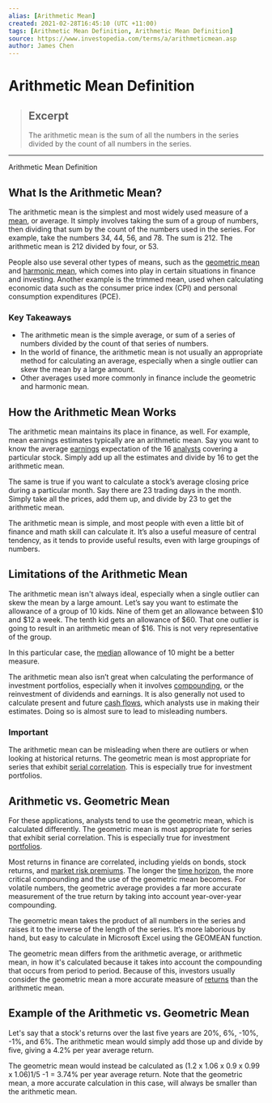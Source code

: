 ```yaml
---
alias: [Arithmetic Mean]
created: 2021-02-28T16:45:10 (UTC +11:00)
tags: [Arithmetic Mean Definition, Arithmetic Mean Definition]
source: https://www.investopedia.com/terms/a/arithmeticmean.asp
author: James Chen
---
```


# Arithmetic Mean Definition

> ## Excerpt
> The arithmetic mean is the sum of all the numbers in the series divided by the count of all numbers in the series.

---

Arithmetic Mean Definition
## What Is the Arithmetic Mean?

The arithmetic mean is the simplest and most widely used measure of a [mean](https://www.investopedia.com/terms/m/mean.asp), or average. It simply involves taking the sum of a group of numbers, then dividing that sum by the count of the numbers used in the series. For example, take the numbers 34, 44, 56, and 78. The sum is 212. The arithmetic mean is 212 divided by four, or 53.

People also use several other types of means, such as the [geometric mean](https://www.investopedia.com/terms/g/geometricmean.asp) and [harmonic mean](https://www.investopedia.com/terms/h/harmonicaverage.asp), which comes into play in certain situations in finance and investing. Another example is the trimmed mean, used when calculating economic data such as the consumer price index (CPI) and personal consumption expenditures (PCE).

### Key Takeaways

-   The arithmetic mean is the simple average, or sum of a series of numbers divided by the count of that series of numbers.
-   In the world of finance, the arithmetic mean is not usually an appropriate method for calculating an average, especially when a single outlier can skew the mean by a large amount.
-   Other averages used more commonly in finance include the geometric and harmonic mean.

## How the Arithmetic Mean Works

The arithmetic mean maintains its place in finance, as well. For example, mean earnings estimates typically are an arithmetic mean. Say you want to know the average [earnings](https://www.investopedia.com/terms/e/earnings.asp) expectation of the 16 [analysts](https://www.investopedia.com/terms/a/analyst.asp) covering a particular stock. Simply add up all the estimates and divide by 16 to get the arithmetic mean.

The same is true if you want to calculate a stock’s average closing price during a particular month. Say there are 23 trading days in the month. Simply take all the prices, add them up, and divide by 23 to get the arithmetic mean.

The arithmetic mean is simple, and most people with even a little bit of finance and math skill can calculate it. It’s also a useful measure of central tendency, as it tends to provide useful results, even with large groupings of numbers.

## Limitations of the Arithmetic Mean

The arithmetic mean isn't always ideal, especially when a single outlier can skew the mean by a large amount. Let’s say you want to estimate the allowance of a group of 10 kids. Nine of them get an allowance between $10 and $12 a week. The tenth kid gets an allowance of $60. That one outlier is going to result in an arithmetic mean of $16. This is not very representative of the group.

In this particular case, the [median](https://www.investopedia.com/terms/m/median.asp) allowance of 10 might be a better measure.

The arithmetic mean also isn’t great when calculating the performance of investment portfolios, especially when it involves [compounding](https://www.investopedia.com/terms/c/compounding.asp), or the reinvestment of dividends and earnings. It is also generally not used to calculate present and future [cash flows](https://www.investopedia.com/terms/c/cashflow.asp), which analysts use in making their estimates. Doing so is almost sure to lead to misleading numbers.

### Important

The arithmetic mean can be misleading when there are outliers or when looking at historical returns. The geometric mean is most appropriate for series that exhibit [serial correlation](https://www.investopedia.com/terms/s/serial-correlation.asp). This is especially true for investment portfolios.

## Arithmetic vs. Geometric Mean

For these applications, analysts tend to use the geometric mean, which is calculated differently. The geometric mean is most appropriate for series that exhibit serial correlation. This is especially true for investment [portfolios](https://www.investopedia.com/terms/p/portfolio.asp).

Most returns in finance are correlated, including yields on bonds, stock returns, and [market risk premiums](https://www.investopedia.com/terms/m/marketriskpremium.asp). The longer the [time horizon](https://www.investopedia.com/terms/t/timehorizon.asp), the more critical compounding and the use of the geometric mean becomes. For volatile numbers, the geometric average provides a far more accurate measurement of the true return by taking into account year-over-year compounding.

The geometric mean takes the product of all numbers in the series and raises it to the inverse of the length of the series. It’s more laborious by hand, but easy to calculate in Microsoft Excel using the GEOMEAN function.

The geometric mean differs from the arithmetic average, or arithmetic mean, in how it's calculated because it takes into account the compounding that occurs from period to period. Because of this, investors usually consider the geometric mean a more accurate measure of [returns](https://www.investopedia.com/terms/r/return.asp) than the arithmetic mean.

## Example of the Arithmetic vs. Geometric Mean

Let's say that a stock's returns over the last five years are 20%, 6%, -10%, -1%, and 6%. The arithmetic mean would simply add those up and divide by five, giving a 4.2% per year average return.

The geometric mean would instead be calculated as (1.2 x 1.06 x 0.9 x 0.99 x 1.06)1/5 -1 = 3.74% per year average return. Note that the geometric mean, a more accurate calculation in this case, will always be smaller than the arithmetic mean.
